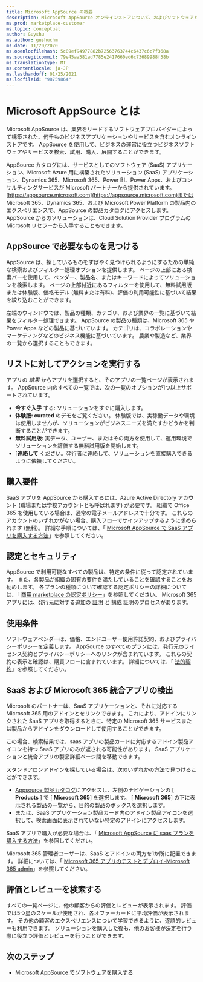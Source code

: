 ```yaml
---
title: Microsoft AppSource の概要
description: Microsoft AppSource オンラインストアについて、およびソフトウェアとソリューションの豊富なカタログを検索する方法について説明します。
ms.prod: marketplace-customer
ms.topic: conceptual
author: Guyshu
ms.author: gushuchm
ms.date: 11/20/2020
ms.openlocfilehash: 5c89ef94977882b72563763744c6437c6c7f368a
ms.sourcegitcommit: 79e45aa581ad7785e2417660ed6c73689988f58b
ms.translationtype: MT
ms.contentlocale: ja-JP
ms.lasthandoff: 01/25/2021
ms.locfileid: "98759864"
---
```

# <a name="what-is-microsoft-appsource"></a>Microsoft AppSource とは

Microsoft AppSource は、業界をリードするソフトウェアプロバイダーによって構築された、何千ものビジネスアプリケーションやサービスを含むオンラインストアです。 AppSource を使用して、ビジネスの運営に役立つビジネスソフトウェアやサービスを検索、試用、購入、展開することができます。

AppSource カタログには、サービスとしてのソフトウェア (SaaS) アプリケーション、Microsoft Azure 用に構築されたソリューション (SaaS) アプリケーション、Dynamics 365、Microsoft 365、Power BI、Power Apps、およびコンサルティングサービスが Microsoft パートナーから提供されています。 [https://appsource.microsoft.com](https://appsource.microsoft.com)または Microsoft 365、Dynamics 365、および Microsoft Power Platform の製品内のエクスペリエンスで、AppSource の製品カタログにアクセスします。 AppSource からのソリューションは、Cloud Solution Provider プログラムの Microsoft リセラーから入手することもできます。

## <a name="find-what-you-need-on-appsource"></a>AppSource で必要なものを見つける

AppSource は、探しているものをすばやく見つけられるようにするための単純な検索およびフィルター処理オプションを提供します。 ページの上部にある検索バーを使用して、ベンダー、製品名、またはキーワードによってソリューションを検索します。 ページの上部付近にあるフィルターを使用して、無料試用版または体験版、価格モデル (無料または有料)、評価の利用可能性に基づいて結果を絞り込むことができます。

左端のウィンドウでは、製品の種類、カテゴリ、および業界の一覧に基づいて結果をフィルター処理できます。 AppSource の製品の種類は、Microsoft 365 や Power Apps などの製品に基づいています。 カテゴリは、コラボレーションやマーケティングなどのビジネス機能に基づいています。 農業や製造など、業界の一覧から選択することもできます。

## <a name="take-action-on-a-listing"></a>リストに対してアクションを実行する

アプリの _結果_ からアプリを選択すると、そのアプリの一覧ページが表示されます。 AppSource 内のすべての一覧では、次の一覧のオプションが1つ以上サポートされています。

- **今すぐ入手** する: ソリューションをすぐに購入します。
- **体験版: curated** のデモをご覧ください。 体験版では、実稼働データや環境は使用しませんが、ソリューションがビジネスニーズを満たすかどうかを判断することができます。
- **無料試用版**: 実データ、ユーザー、またはその両方を使用して、運用環境でソリューションを評価する無料試用版を開始します。
- [**連絡して** ください。発行者に連絡して、ソリューションを直接購入できるように依頼してください。

## <a name="purchasing-requirements"></a>購入要件

SaaS アプリを AppSource から購入するには、Azure Active Directory アカウント (職場または学校アカウントとも呼ばれます) が必要です。 組織で Office 365 を使用している場合は、通常の電子メールアドレスで十分です。 これらのアカウントのいずれかがない場合、購入フローでサインアップするように求められます (無料)。 詳細な手順については、「 [Microsoft AppSource で SaaS アプリを購入する方法](purchase-software-appsource.md)」を参照してください。

## <a name="certification-and-security"></a>認定とセキュリティ

AppSource で利用可能なすべての製品は、特定の条件に従って認定されています。 また、各製品が組織の固有の要件を満たしていることを確認することをお勧めします。 各プランの種類について確認する認定ポリシーの詳細については、「 [商用 marketplace の認定ポリシー](/legal/marketplace/certification-policies)」を参照してください。 Microsoft 365 アプリには、発行元に対する追加の [証明](/microsoft-365-app-certification/docs/enterprise-app-certification-guide) と [構成](/microsoft-365-app-certification/docs/enterprise-app-attestation-guide) 証明のプロセスがあります。

## <a name="terms-and-conditions"></a>使用条件

ソフトウェアベンダーは、価格、エンドユーザー使用許諾契約、およびプライバシーポリシーを定義します。 AppSource のすべてのプランには、発行元のライセンス契約とプライバシーポリシーへのリンクが含まれています。 これらの契約の表示と確認は、購買フローに含まれています。 詳細については、「 [法的契約](legal-contracts.md)」を参照してください。

## <a name="discover-saas-and-microsoft-365-integrated-apps"></a>SaaS および Microsoft 365 統合アプリの検出

Microsoft のパートナーは、SaaS アプリケーションと、それに対応する Microsoft 365 用のアドインとをリンクできます。 これにより、アドインにリンクされた SaaS アプリを取得するときに、特定の Microsoft 365 サービスまたは製品からアドインをダウンロードして使用することができます。

この場合、検索結果では、saas アプリの製品カードに対応するアドイン製品アイコンを持つ SaaS アプリのみが返される可能性があります。 SaaS アプリケーションと統合アプリの製品詳細ページ間を移動できます。

スタンドアロンアドインを探している場合は、次のいずれかの方法で見つけることができます。

- [Appsource 製品カタログ](https://appsource.microsoft.com/marketplace/apps/)にアクセスし、左側のナビゲーションの [ **Products** ] で [ **Microsoft 365**] を選択します。 [ **Microsoft 365**] の下に表示される製品の一覧から、目的の製品のボックスを選択します。
- または、SaaS アプリケーション製品カード内のアドイン製品アイコンを選択して、検索画面に表示されていない特定のアドインにアクセスします。

SaaS アプリで購入が必要な場合は、「 [Microsoft AppSource に saas プランを購入する方法](purchase-software-appsource.md)」を参照してください。

Microsoft 365 管理者ユーザーは、SaaS とアドインの両方を1か所に配置できます。 詳細については、「 [Microsoft 365 アプリのテストとデプロイ-Microsoft 365 admin](/microsoft-365/admin/manage/test-and-deploy-microsoft-365-apps)」を参照してください。

## <a name="find-ratings-and-reviews"></a>評価とレビューを検索する

すべての一覧ページに、他の顧客からの評価とレビューが表示されます。 評価では5つ星のスケールが使用され、各オファーカードに平均評価が表示されます。 その他の顧客のエクスペリエンスについて学習できるように、逐語的レビューも利用できます。 ソリューションを購入した後も、他のお客様が決定を行う際に役立つ評価とレビューを行うことができます。

## <a name="next-steps"></a>次のステップ

- [Microsoft AppSource でソフトウェアを購入する](purchase-software-appsource.md)
